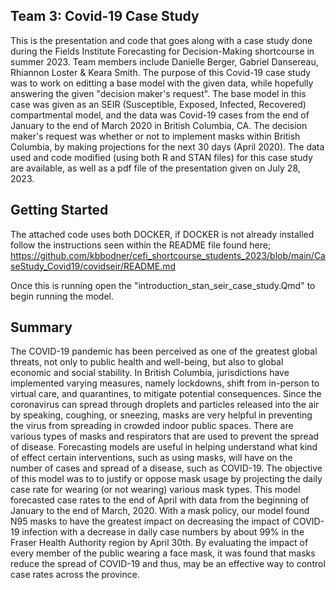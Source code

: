 ## Team 3: Covid-19 Case Study
This is the presentation and code that goes along with a case study done during the Fields Institute Forecasting for Decision-Making shortcourse in summer 2023. Team members include Danielle Berger, Gabriel Dansereau, Rhiannon Loster & Keara Smith. The purpose of this Covid-19 case study was to work on editting a base model with the given data, while hopefully answering the given "decision maker's request". The base model in this case was given as an SEIR (Susceptible, Exposed, Infected, Recovered) compartmental model, and the data was Covid-19 cases from the end of January to the end of March 2020 in British Columbia, CA. The decision maker's request was whether or not to implement masks within British Columbia, by making projections for the next 30 days (April 2020). The data used and code modified (using both R and STAN files) for this case study are available, as well as a pdf file of the presentation given on July 28, 2023.

## Getting Started
The attached code uses both DOCKER, if DOCKER is not already installed follow the instructions seen within the README file found here; https://github.com/kbbodner/cefi_shortcourse_students_2023/blob/main/CaseStudy_Covid19/covidseir/README.md

Once this is running open the "introduction_stan_seir_case_study.Qmd" to begin running the model.

## Summary
The COVID-19 pandemic has been perceived as one of the greatest global threats, not only to public health and well-being, but also to global economic and social stability. In British Columbia, jurisdictions have implemented varying measures, namely lockdowns, shift from in-person to virtual care, and quarantines, to mitigate potential consequences. Since the coronavirus can spread through droplets and particles released into the air by speaking, coughing, or sneezing, masks are very helpful in preventing the virus from spreading in crowded indoor public spaces. There are various types of masks and respirators that are used to prevent the spread of disease. Forecasting models are useful in helping understand what kind of effect certain interventions, such as using masks, will have on the number of cases and spread of a disease, such as COVID-19. The objective of this model was to to justify or oppose mask usage by projecting the daily case rate for wearing (or not wearing) various mask types. This model forecasted case rates to the end of April with data from the beginning of January to the end of March, 2020. With a mask policy, our model found N95 masks to have the greatest impact on decreasing the impact of COVID-19 infection with a decrease in daily case numbers by about 99% in the Fraser Health Authority region by April 30th. By evaluating the impact of every member of the public wearing a face mask, it was found that masks reduce the spread of COVID-19 and thus, may be an effective way to control case rates across the province. 


